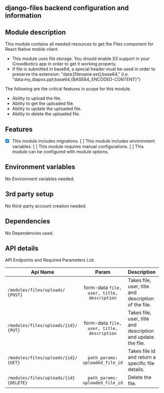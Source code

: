 ## django-files backend configuration and information

## Module description

This module contains all needed resources to get the Files component for React Native mobile client.

- This module uses file storage. You should enable S3 support
  in your Crowdbotics app in order to get it working properly.
- If file is submitted in base64, a special header must be used
  in order to preserve the extension: "data:[filename.ext];base64,"
  (i.e. "data:my_diapos.ppt;base64,{BASE64_ENCODED-CONTENT}")

The following are the critical features in scope for this module.

- Ability to upload the file.
- Ability to get the uploaded file.
- Ability to update the uploaded file.
- Ability to delete the uploaded file.

## Features

- [x] This module includes migrations.
[ ] This module includes environment variables.
[ ] This module requires manual configurations.
[ ] This module can be configured with module options.

## Environment variables

No Environment variables needed.

## 3rd party setup

No third-party account creation needed.

## Dependencies

No Dependencies used.

## API details

API Endpoints and Required Parameters List.

| Api Name                                 |                   Param                    | Description                                                  |
|------------------------------------------|:------------------------------------------:|:-------------------------------------------------------------|
| `/modules/files/uploads/` `{POST}`       | form-data `file, user, title, description` | Takes file, user, title and description of the file.         |
| `/modules/files/uploads/{id}/` `{PUT}`   | form-data `file, user, title, description` | Takes file, user, title and description and update the file. |
| `/modules/files/uploads/{id}/` `{GET}`   |      `path_params: uploaded_file_id`       | Takes file id and return a specific file details.            |
| `/modules/files/uploads/{id}` `{DELETE}` |      `path_params: uploaded_file_id`       | Delete the file.                                             |

